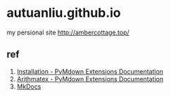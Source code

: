 # autuanliu.github.io
my persional site http://ambercottage.top/

## ref
1. [Installation - PyMdown Extensions Documentation](https://facelessuser.github.io/pymdown-extensions/installation/)
2. [Arithmatex - PyMdown Extensions Documentation](https://facelessuser.github.io/pymdown-extensions/extensions/arithmatex/)
3. [MkDocs](http://www.mkdocs.org/)
